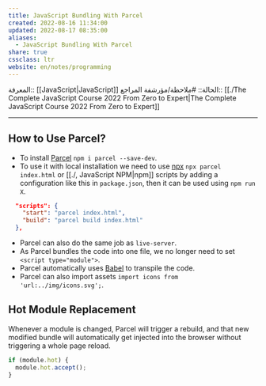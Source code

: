 ```yaml
---
title: JavaScript Bundling With Parcel
created: 2022-08-16 11:34:00
updated: 2022-08-17 08:35:00
aliases:
  - JavaScript Bundling With Parcel
share: true
cssclass: ltr
website: en/notes/programming
---
```


المعرفة:: [[JavaScript|JavaScript]]
الحالة:: #ملاحظة/مؤرشفة
المراجع:: [[./The Complete JavaScript Course 2022 From Zero to Expert|The Complete JavaScript Course 2022 From Zero to Expert]]

---

## How to Use Parcel?

- To install [Parcel](https://github.com/parcel-bundler/parcel) `npm i parcel --save-dev`.
- To use it with local installation we need to use [npx](https://docs.npmjs.com/cli/v8/commands/npx) `npx parcel index.html` or [[./, JavaScript NPM|npm]] scripts by adding a configuration like this in `package.json`, then it can be used using `npm run X`.

```json
  "scripts": {
    "start": "parcel index.html",
    "build": "parcel build index.html"
  },
```

- Parcel can also do the same job as `live-server`.
- As Parcel bundles the code into one file, we no longer need to set `<script type="module">`.
- Parcel automatically uses [Babel](https://github.com/babel/babel) to transpile the code.
- Parcel can also import assets `import icons from 'url:../img/icons.svg';`.

## Hot Module Replacement

Whenever a module is changed, Parcel will trigger a rebuild, and that new modified bundle will  automatically get injected into the browser without triggering a whole page reload.

```js
if (module.hot) {
  module.hot.accept();
}
```
